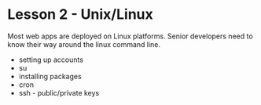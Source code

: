 # Lesson 2 - Unix/Linux

Most web apps are deployed on Linux platforms. Senior developers need to know their way around the linux command line. 

* setting up accounts
* su 
* installing packages
* cron
* ssh - public/private keys


